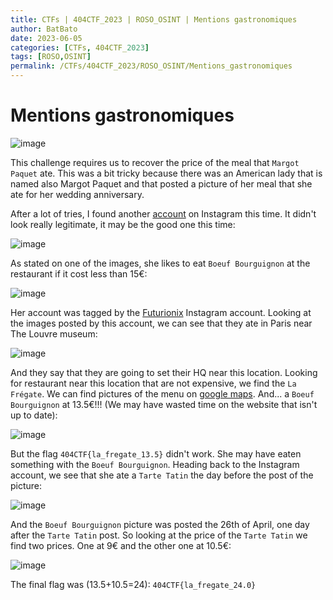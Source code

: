 ```yaml
---
title: CTFs | 404CTF_2023 | ROSO_OSINT | Mentions gastronomiques
author: BatBato
date: 2023-06-05
categories: [CTFs, 404CTF_2023]
tags: [ROSO,OSINT]
permalink: /CTFs/404CTF_2023/ROSO_OSINT/Mentions_gastronomiques
---
```


# Mentions gastronomiques

![image](https://github.com/Nouman404/nouman404.github.io/assets/73934639/605f8e11-25d0-4d1e-8899-3bb9ef0bd4cb)

This challenge requires us to recover the price of the meal that `Margot Paquet` ate. This was a bit tricky because there was an American lady that is named also Margot Paquet and that posted a picture of her meal that she ate for her wedding anniversary.

After a lot of tries, I found another [account](https://www.instagram.com/margot.paquet/) on Instagram this time. It didn't look really legitimate, it may be the good one this time:

![image](https://github.com/Nouman404/nouman404.github.io/assets/73934639/d4d8e00c-ed19-438a-bd79-acf11aabd162)

As stated on one of the images, she likes to eat `Boeuf Bourguignon` at the restaurant if it cost less than 15€:

![image](https://github.com/Nouman404/nouman404.github.io/assets/73934639/3f71a5a7-ae29-4038-ac30-075ea29aae50)

Her account was tagged by the [Futurionix](https://www.instagram.com/futurionix/) Instagram account. Looking at the images posted by this account, we can see that they ate in Paris near The Louvre museum:

![image](https://github.com/Nouman404/nouman404.github.io/assets/73934639/142d0b0a-2bbd-4923-a2c7-e7b523cdb934)

And they say that they are going to set their HQ near this location. Looking for restaurant near this location that are not expensive, we find the `La Frégate`. We can find pictures of the menu on [google maps](https://www.google.com/maps/place/La+Fr%C3%A9gate/@48.8593972,2.3294139,3a,75y,90t/data=!3m8!1e2!3m6!1sAF1QipM0FNxsVwTS8e3WWwHe76bPjBu6ePznPgDPtRoA!2e10!3e12!6shttps:%2F%2Flh5.googleusercontent.com%2Fp%2FAF1QipM0FNxsVwTS8e3WWwHe76bPjBu6ePznPgDPtRoA%3Dw203-h247-k-no!7i1372!8i1675!4m13!1m2!2m1!1sla+fr%C3%A9gate+paris!3m9!1s0x47e66e290c953943:0xe8b7374033b34848!8m2!3d48.8593972!4d2.3294139!10e5!14m1!1BCgIYIQ!15sChFsYSBmcsOpZ2F0ZSBwYXJpc1oTIhFsYSBmcsOpZ2F0ZSBwYXJpc5IBFHJlc3RhdXJhbnRfYnJhc3Nlcmll4AEA!16s%2Fg%2F1tds5_zf?entry=/ttu). And... a `Boeuf Bourguignon` at 13.5€!!! (We may have wasted time on the website that isn't up to date):

![image](https://github.com/Nouman404/nouman404.github.io/assets/73934639/1a170c8a-c011-4bc4-83b5-48b6d969658f)

But the flag `404CTF{la_fregate_13.5}` didn't work. She may have eaten something with the `Boeuf Bourguignon`. Heading back to the Instagram account, we see that she ate a `Tarte Tatin` the day before the post of the picture:

![image](https://github.com/Nouman404/nouman404.github.io/assets/73934639/90b8f5d5-4c1f-46c8-b0e4-3e0a5dd346c9)

And the `Boeuf Bourguignon` picture was posted the 26th of April, one day after the `Tarte Tatin` post. So looking at the price of the `Tarte Tatin` we find two prices. One at 9€ and the other one at 10.5€:

![image](https://github.com/Nouman404/nouman404.github.io/assets/73934639/470a3a9c-cd5f-498f-8d45-a831969f432e)

The final flag was (13.5+10.5=24): `404CTF{la_fregate_24.0}`

